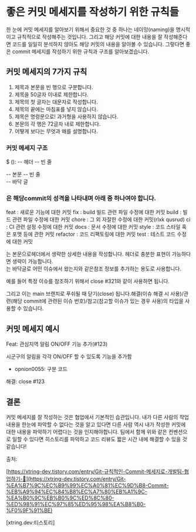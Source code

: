 # 좋은 커밋 메세지를 작성하기 위한 규칙들

한 눈에 커밋 메세지를 알아보기 위해서 중요한 것 중 하나는 네이밍(naming)을 명시적이고 규칙적으로 작성해주는 것입니다. 그리고 해당 커밋에 대한 내용을 잘 작성해준다면 코드를 일일히 분석하지 않아도 해당 커밋의 내용을 알아볼 수 있습니다. 그렇다면 좋은 commit 메세지를 작성하기 위한 규칙과 구조를 알아보겠습니다.  

## 커밋 메세지의 7가지 규칙

1. 제목과 본문을 빈 행으로 구분합니다.
2. 제목을 50글자 이내로 제한합니다.
3. 제목의 첫 글자는 대문자로 작성합니다.
4. 제목의 끝에는 마침표를 넣지 않습니다.
5. 제목은 명령문으로! 과거형을 사용하지 않습니다.
6. 본문의 각 행은 72글자 내로 제한합니다.
7. 어떻게 보다는 무엇과 왜를 설명합니다.  

### 커밋 메세지 구조

$ <type>(<scope>): <subject>    -- 헤더
  <BLANK LINE>                  -- 빈 줄
  <body>                        -- 본문
  <BLANK LINE>                  -- 빈 줄
  <footer>                      -- 바닥 글

### <type>은 해당commit의 성격을 나타내며 아래 중 하나여야 합니다.

feat : 새로운 기능에 대한 커밋
fix : build 빌드 관련 파일 수정에 대한 커밋
build : 빌드 관련 파일 수정에 대한 커밋
chore : 그 외 자잘한 수정에 대한 커밋(rlxk qusrud)
ci : CI 관련 설정 수정에 대한 커밋
docs : 문서 수정에 대한 커밋
style : 코드 스타일 혹은 포맷 등에 관한 커밋
refactor : 코드 리팩토링에 대한 커밋
test : 테스트 코드 수정에 대한 커밋

<body>는 본문으로헤더에서 생략한 상세한 내용을 작성합니다. 헤더로 충분한 표현이 가능하다면 생략이 가능합니다.

<footer>는 바닥글로 어떤 이슈에서 왔는지와 같은참조 정보를 추가하는 용도로 사용합니다.

예를 들어 특정 이슈를 참조하기 위해서 close #321와 같이 사용하면 됩니다. 

그리고 이는 main 브랜치로 푸쉬될 때 닫기(close) 됩니다.해결(이슈 해결 시 사용)/관련(해당 commit에 관련된 이슈 번호)/참고(참고할 이슈가 있는 경우 사용)의 타입을 사용할 수 있습니다.  

## 커밋 메세지 예시

Feat: 관심지역 알림 ON/OFF 기능 추가(#123)

시군구의 알림을 각각 ON/OFF 할 수 있도록 기능을 추가함
 - opnion0055: 구분 코드

해결: close #123  

## 결론

커밋 메세지를 잘 작성하는 것은 협업에서 기본적인 습관입니다. 내가 다른 사람의 작업 내용을 한눈에 파악할 수 없다는 것을 알고 있다면 다른 사람 역시 내가 작성한 커밋에 대한 내용을 파악하기 어렵다는 것을 인지해야합니다. 팀에서 함께 위와 같은 컨벤션으로 일할 수 있다면 히스토리를 파악하고 코드 리뷰도 짧은 시간 내에 해결할 수 있을 것 같습니다!

출처:

[https://xtring-dev.tistory.com/entry/Git-규칙적인-Commit-메세지로-개발팀-협업하기-👾](https://xtring-dev.tistory.com/entry/Git-%EA%B7%9C%EC%B9%99%EC%A0%81%EC%9D%B8-Commit-%EB%A9%94%EC%84%B8%EC%A7%80%EB%A1%9C-%EA%B0%9C%EB%B0%9C%ED%8C%80-%ED%98%91%EC%97%85%ED%95%98%EA%B8%B0-%F0%9F%91%BE)

[xtring.dev:티스토리]